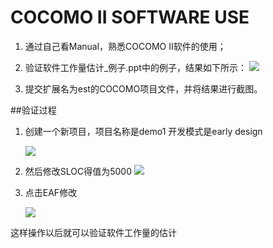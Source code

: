 # COCOMO II SOFTWARE USE

1.	通过自己看Manual，熟悉COCOMO II软件的使用；
2.	验证软件工作量估计_例子.ppt中的例子，结果如下所示：
![](https://i.imgur.com/dNjJwmK.png)

3.	提交扩展名为est的COCOMO项目文件，并将结果进行截图。

##验证过程 

1.	创建一个新项目，项目名称是demo1 开发模式是early design

	![](https://i.imgur.com/hieSOyj.png)
2.	然后修改SLOC得值为5000
	![](https://i.imgur.com/3ygEF2Z.png)
3.	点击EAF修改

	![](https://i.imgur.com/97ZX5JD.png)


这样操作以后就可以验证软件工作量的估计
    